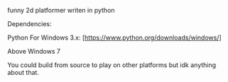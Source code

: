 funny 2d platformer writen in python

Dependencies:

Python For Windows 3.x: [https://www.python.org/downloads/windows/]

Above Windows 7

You could build from source to play on other platforms but idk anything about that.
